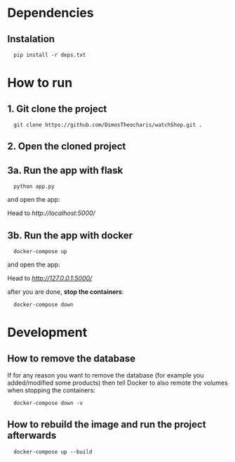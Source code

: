 # Dependencies

## Instalation

```
  pip install -r deps.txt
```


# How to run

## 1. Git clone the project

```
  git clone https://github.com/DimosTheocharis/watchShop.git .
```

## 2. Open the cloned project

## 3a. Run the app with flask

```
  python app.py
```

and open the app:

Head to _http://localhost:5000/_


## 3b. Run the app with docker

```
  docker-compose up
```

and open the app:

Head to _http://127.0.0.1:5000/_

after you are done, **stop the containers**:

```
  docker-compose down
```




# Development

## How to remove the database

If for any reason you want to remove the database (for example you added/modified some products) then tell Docker to also remote the volumes when stopping the containers:

```
  docker-compose down -v
```

## How to rebuild the image and run the project afterwards

```
  docker-compose up --build
```

